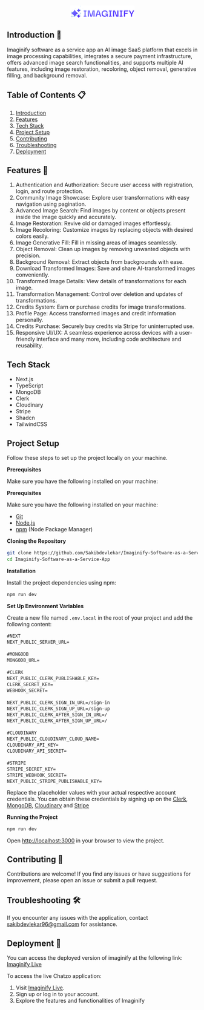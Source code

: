 <div align="center">
   <a href="https://imaginify-live.vercel.app" target="_blank">
      <img src="public/logo.png" alt="Logo">
    </a>
</div>

## Introduction 🌟

Imaginify software as a service app an AI image SaaS platform that excels in image processing capabilities, integrates a secure payment infrastructure, offers advanced image search functionalities, and supports multiple AI features, including image restoration, recoloring, object removal, generative filling, and background removal.

## Table of Contents 📋

1. [Introduction](#introduction-🌟)
2. [Features](#features-🌈)
3. [Tech Stack](#tech-stack)
4. [Project Setup](#project-setup)
5. [Contributing](#contributing-🌱)
6. [Troubleshooting ](#troubleshooting-🛠️)
7. [Deployment](#deployment-🚀)

## Features 🌈

1. Authentication and Authorization: Secure user access with registration, login, and route protection.
2. Community Image Showcase: Explore user transformations with easy navigation using pagination.
3. Advanced Image Search: Find images by content or objects present inside the image quickly and accurately.
4. Image Restoration: Revive old or damaged images effortlessly.
5. Image Recoloring: Customize images by replacing objects with desired colors easily.
6. Image Generative Fill: Fill in missing areas of images seamlessly.
7. Object Removal: Clean up images by removing unwanted objects with precision.
8. Background Removal: Extract objects from backgrounds with ease.
9. Download Transformed Images: Save and share AI-transformed images conveniently.
10. Transformed Image Details: View details of transformations for each image.
11. Transformation Management: Control over deletion and updates of transformations.
12. Credits System: Earn or purchase credits for image transformations.
13. Profile Page: Access transformed images and credit information personally.
14. Credits Purchase: Securely buy credits via Stripe for uninterrupted use.
15. Responsive UI/UX: A seamless experience across devices with a user-friendly interface and many more, including code architecture and reusability.

## Tech Stack

- Next.js
- TypeScript
- MongoDB
- Clerk
- Cloudinary
- Stripe
- Shadcn
- TailwindCSS

## Project Setup

Follow these steps to set up the project locally on your machine.

**Prerequisites**

Make sure you have the following installed on your machine:

**Prerequisites**

Make sure you have the following installed on your machine:

- [Git](https://git-scm.com/)
- [Node.js](https://nodejs.org/en)
- [npm](https://www.npmjs.com/) (Node Package Manager)

**Cloning the Repository**

```bash
git clone https://github.com/Sakibdevlekar/Imaginify-Software-as-a-Service-App.git
cd Imaginify-Software-as-a-Service-App
```

**Installation**

Install the project dependencies using npm:

```bash
npm run dev
```

**Set Up Environment Variables**

Create a new file named `.env.local` in the root of your project and add the following content:

```env
#NEXT
NEXT_PUBLIC_SERVER_URL=

#MONGODB
MONGODB_URL=

#CLERK
NEXT_PUBLIC_CLERK_PUBLISHABLE_KEY=
CLERK_SECRET_KEY=
WEBHOOK_SECRET=

NEXT_PUBLIC_CLERK_SIGN_IN_URL=/sign-in
NEXT_PUBLIC_CLERK_SIGN_UP_URL=/sign-up
NEXT_PUBLIC_CLERK_AFTER_SIGN_IN_URL=/
NEXT_PUBLIC_CLERK_AFTER_SIGN_UP_URL=/

#CLOUDINARY
NEXT_PUBLIC_CLOUDINARY_CLOUD_NAME=
CLOUDINARY_API_KEY=
CLOUDINARY_API_SECRET=

#STRIPE
STRIPE_SECRET_KEY=
STRIPE_WEBHOOK_SECRET=
NEXT_PUBLIC_STRIPE_PUBLISHABLE_KEY=
```

Replace the placeholder values with your actual respective account credentials. You can obtain these credentials by signing up on the [Clerk](https://clerk.com/), [MongoDB](https://www.mongodb.com/), [Cloudinary](https://cloudinary.com/) and [Stripe](https://stripe.com)

**Running the Project**

```bash
npm run dev
```

Open [http://localhost:3000](http://localhost:3000) in your browser to view the project.

## Contributing 🌱

Contributions are welcome! If you find any issues or have suggestions for improvement, please open an issue or submit a pull request.

## Troubleshooting 🛠️

If you encounter any issues with the application, contact [sakibdevlekar96@gmail.com](mailto:sakibdevlekar96@gmail.com) for assistance.

## Deployment 🚀

You can access the deployed version of imaginify at the following link:
[Imaginify Live](https://imaginify-live.vercel.app)

To access the live Chatzo application:

1. Visit [Imaginify Live](https://imaginify-live.vercel.app).
2. Sign up or log in to your account.
3. Explore the features and functionalities of Imaginify
